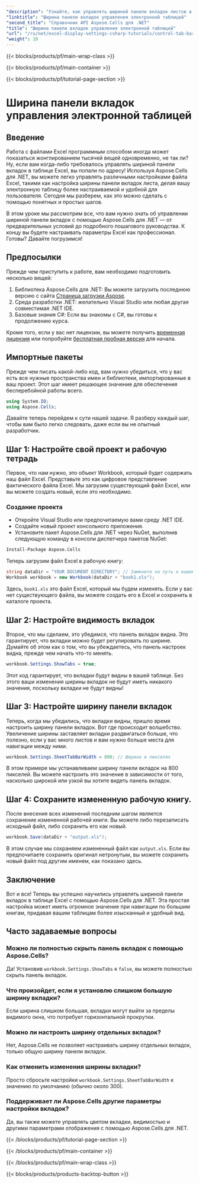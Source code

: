 ```yaml
---
"description": "Узнайте, как управлять шириной панели вкладок листов в Excel с помощью Aspose.Cells для .NET с помощью этого пошагового руководства. Эффективно настраивайте файлы Excel."
"linktitle": "Ширина панели вкладок управления электронной таблицей"
"second_title": "Справочник API Aspose.Cells для .NET"
"title": "Ширина панели вкладок управления электронной таблицей"
"url": "/ru/net/excel-display-settings-csharp-tutorials/control-tab-bar-width-of-spreadsheet/"
"weight": 10
---
```


{{< blocks/products/pf/main-wrap-class >}}

{{< blocks/products/pf/main-container >}}

{{< blocks/products/pf/tutorial-page-section >}}

# Ширина панели вкладок управления электронной таблицей

## Введение

Работа с файлами Excel программным способом иногда может показаться жонглированием тысячей вещей одновременно, не так ли? Ну, если вам когда-либо требовалось управлять шириной панели вкладок в таблице Excel, вы попали по адресу! Используя Aspose.Cells для .NET, вы можете легко управлять различными настройками файла Excel, такими как настройка ширины панели вкладок листа, делая вашу электронную таблицу более настраиваемой и удобной для пользователя. Сегодня мы разберем, как это можно сделать с помощью понятных и простых шагов.

В этом уроке мы рассмотрим все, что вам нужно знать об управлении шириной панели вкладок с помощью Aspose.Cells для .NET — от предварительных условий до подробного пошагового руководства. К концу вы будете настраивать параметры Excel как профессионал. Готовы? Давайте погрузимся!

## Предпосылки

Прежде чем приступить к работе, вам необходимо подготовить несколько вещей:

1. Библиотека Aspose.Cells для .NET: Вы можете загрузить последнюю версию с сайта [Страница загрузки Aspose](https://releases.aspose.com/cells/net/).
2. Среда разработки .NET: желательно Visual Studio или любая другая совместимая .NET IDE.
3. Базовые знания C#: Если вы знакомы с C#, вы готовы к продолжению курса.

Кроме того, если у вас нет лицензии, вы можете получить [временная лицензия](https://purchase.aspose.com/temporary-license/) или попробуйте [бесплатная пробная версия](https://releases.aspose.com/) для начала.

## Импортные пакеты

Прежде чем писать какой-либо код, вам нужно убедиться, что у вас есть все нужные пространства имен и библиотеки, импортированные в ваш проект. Этот шаг имеет решающее значение для обеспечения бесперебойной работы всего.

```csharp
using System.IO;
using Aspose.Cells;
```

Давайте теперь перейдем к сути нашей задачи. Я разберу каждый шаг, чтобы вам было легко следовать, даже если вы не опытный разработчик.

## Шаг 1: Настройте свой проект и рабочую тетрадь

Первое, что нам нужно, это объект Workbook, который будет содержать наш файл Excel. Представьте это как цифровое представление фактического файла Excel. Мы загрузим существующий файл Excel, или вы можете создать новый, если это необходимо.

### Создание проекта

- Откройте Visual Studio или предпочитаемую вами среду .NET IDE.
- Создайте новый проект консольного приложения.
- Установите пакет Aspose.Cells для .NET через NuGet, выполнив следующую команду в консоли диспетчера пакетов NuGet:

```bash
Install-Package Aspose.Cells
```

Теперь загрузим файл Excel в рабочую книгу:

```csharp
string dataDir = "YOUR DOCUMENT DIRECTORY"; // Замените на путь к вашему файлу
Workbook workbook = new Workbook(dataDir + "book1.xls"); 
```

Здесь, `book1.xls` это файл Excel, который мы будем изменять. Если у вас нет существующего файла, вы можете создать его в Excel и сохранить в каталоге проекта.

## Шаг 2: Настройте видимость вкладок

Второе, что мы сделаем, это убедимся, что панель вкладок видна. Это гарантирует, что вкладки можно будет регулировать по ширине. Думайте об этом как о том, что вы убеждаетесь, что панель настроек видна, прежде чем начать что-то менять.

```csharp
workbook.Settings.ShowTabs = true;
```

Этот код гарантирует, что вкладки будут видны в вашей таблице. Без этого ваши изменения ширины вкладок не будут иметь никакого значения, поскольку вкладки не будут видны!

## Шаг 3: Настройте ширину панели вкладок

Теперь, когда мы убедились, что вкладки видны, пришло время настроить ширину панели вкладок. Вот где происходит волшебство. Увеличение ширины заставляет вкладки раздвигаться больше, что полезно, если у вас много листов и вам нужно больше места для навигации между ними.

```csharp
workbook.Settings.SheetTabBarWidth = 800; // Ширина в пикселях
```

В этом примере мы устанавливаем ширину панели вкладок на 800 пикселей. Вы можете настроить это значение в зависимости от того, насколько широкой или узкой вы хотите видеть панель вкладок.

## Шаг 4: Сохраните измененную рабочую книгу.

После внесения всех изменений последним шагом является сохранение измененной рабочей книги. Вы можете либо перезаписать исходный файл, либо сохранить его как новый.

```csharp
workbook.Save(dataDir + "output.xls");
```

В этом случае мы сохраняем измененный файл как `output.xls`. Если вы предпочитаете сохранить оригинал нетронутым, вы можете сохранить новый файл под другим именем, как показано здесь.

## Заключение

Вот и все! Теперь вы успешно научились управлять шириной панели вкладок в таблице Excel с помощью Aspose.Cells для .NET. Эта простая настройка может иметь огромное значение при навигации по большим книгам, придавая вашим таблицам более изысканный и удобный вид.

## Часто задаваемые вопросы

### Можно ли полностью скрыть панель вкладок с помощью Aspose.Cells?
Да! Установив `workbook.Settings.ShowTabs` к `false`, вы можете полностью скрыть панель вкладок.

### Что произойдет, если я установлю слишком большую ширину вкладки?
Если ширина слишком большая, вкладки могут выйти за пределы видимого окна, что потребует горизонтальной прокрутки.

### Можно ли настроить ширину отдельных вкладок?
Нет, Aspose.Cells не позволяет настраивать ширину отдельных вкладок, только общую ширину панели вкладок.

### Как отменить изменения ширины вкладки?
Просто сбросьте настройки `workbook.Settings.SheetTabBarWidth` к значению по умолчанию (обычно около 300).

### Поддерживает ли Aspose.Cells другие параметры настройки вкладок?
Да, вы также можете управлять цветом вкладки, видимостью и другими параметрами отображения с помощью Aspose.Cells для .NET.

{{< /blocks/products/pf/tutorial-page-section >}}

{{< /blocks/products/pf/main-container >}}

{{< /blocks/products/pf/main-wrap-class >}}

{{< blocks/products/products-backtop-button >}}